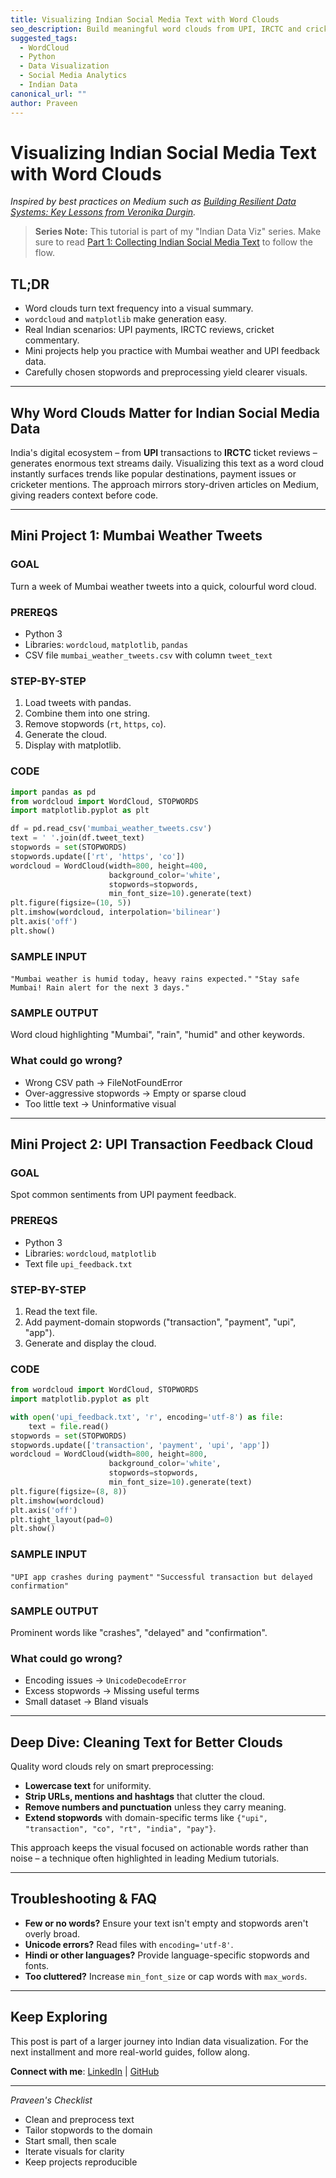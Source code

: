 ```yaml
---
title: Visualizing Indian Social Media Text with Word Clouds
seo_description: Build meaningful word clouds from UPI, IRCTC and cricket chatter using Python.
suggested_tags:
  - WordCloud
  - Python
  - Data Visualization
  - Social Media Analytics
  - Indian Data
canonical_url: ""
author: Praveen
---
```

# Visualizing Indian Social Media Text with Word Clouds

*Inspired by best practices on Medium such as [Building Resilient Data Systems: Key Lessons from Veronika Durgin](https://medium.com/@odsc/building-resilient-data-systems-key-lessons-from-veronika-durgin-675032360d9b).* 

> **Series Note:** This tutorial is part of my "Indian Data Viz" series. Make sure to read [Part 1: Collecting Indian Social Media Text](https://medium.com/python-in-plain-english/zero-to-hero-in-python-in-30-days-day-15-list-methods-5d221bdbf3a6) to follow the flow.

## TL;DR

- Word clouds turn text frequency into a visual summary.
- `wordcloud` and `matplotlib` make generation easy.
- Real Indian scenarios: UPI payments, IRCTC reviews, cricket commentary.
- Mini projects help you practice with Mumbai weather and UPI feedback data.
- Carefully chosen stopwords and preprocessing yield clearer visuals.

---

## Why Word Clouds Matter for Indian Social Media Data

India's digital ecosystem – from **UPI** transactions to **IRCTC** ticket reviews – generates enormous text streams daily. Visualizing this text as a word cloud instantly surfaces trends like popular destinations, payment issues or cricketer mentions. The approach mirrors story-driven articles on Medium, giving readers context before code.

---

## Mini Project 1: Mumbai Weather Tweets

### GOAL
Turn a week of Mumbai weather tweets into a quick, colourful word cloud.

### PREREQS
- Python 3
- Libraries: `wordcloud`, `matplotlib`, `pandas`
- CSV file `mumbai_weather_tweets.csv` with column `tweet_text`

### STEP-BY-STEP
1. Load tweets with pandas.
2. Combine them into one string.
3. Remove stopwords (`rt`, `https`, `co`).
4. Generate the cloud.
5. Display with matplotlib.

### CODE
```python
import pandas as pd
from wordcloud import WordCloud, STOPWORDS
import matplotlib.pyplot as plt

df = pd.read_csv('mumbai_weather_tweets.csv')
text = ' '.join(df.tweet_text)
stopwords = set(STOPWORDS)
stopwords.update(['rt', 'https', 'co'])
wordcloud = WordCloud(width=800, height=400,
                      background_color='white',
                      stopwords=stopwords,
                      min_font_size=10).generate(text)
plt.figure(figsize=(10, 5))
plt.imshow(wordcloud, interpolation='bilinear')
plt.axis('off')
plt.show()
```

### SAMPLE INPUT
`"Mumbai weather is humid today, heavy rains expected."`
`"Stay safe Mumbai! Rain alert for the next 3 days."`

### SAMPLE OUTPUT
Word cloud highlighting "Mumbai", "rain", "humid" and other keywords.

### What could go wrong?
- Wrong CSV path → FileNotFoundError
- Over-aggressive stopwords → Empty or sparse cloud
- Too little text → Uninformative visual

---

## Mini Project 2: UPI Transaction Feedback Cloud

### GOAL
Spot common sentiments from UPI payment feedback.

### PREREQS
- Python 3
- Libraries: `wordcloud`, `matplotlib`
- Text file `upi_feedback.txt`

### STEP-BY-STEP
1. Read the text file.
2. Add payment-domain stopwords ("transaction", "payment", "upi", "app").
3. Generate and display the cloud.

### CODE
```python
from wordcloud import WordCloud, STOPWORDS
import matplotlib.pyplot as plt

with open('upi_feedback.txt', 'r', encoding='utf-8') as file:
    text = file.read()
stopwords = set(STOPWORDS)
stopwords.update(['transaction', 'payment', 'upi', 'app'])
wordcloud = WordCloud(width=800, height=800,
                      background_color='white',
                      stopwords=stopwords,
                      min_font_size=10).generate(text)
plt.figure(figsize=(8, 8))
plt.imshow(wordcloud)
plt.axis('off')
plt.tight_layout(pad=0)
plt.show()
```

### SAMPLE INPUT
`"UPI app crashes during payment"`
`"Successful transaction but delayed confirmation"`

### SAMPLE OUTPUT
Prominent words like "crashes", "delayed" and "confirmation".

### What could go wrong?
- Encoding issues → `UnicodeDecodeError`
- Excess stopwords → Missing useful terms
- Small dataset → Bland visuals

---

## Deep Dive: Cleaning Text for Better Clouds

Quality word clouds rely on smart preprocessing:

- **Lowercase text** for uniformity.
- **Strip URLs, mentions and hashtags** that clutter the cloud.
- **Remove numbers and punctuation** unless they carry meaning.
- **Extend stopwords** with domain-specific terms like `{"upi", "transaction", "co", "rt", "india", "pay"}`.

This approach keeps the visual focused on actionable words rather than noise – a technique often highlighted in leading Medium tutorials.

---

## Troubleshooting & FAQ

- **Few or no words?** Ensure your text isn't empty and stopwords aren't overly broad.
- **Unicode errors?** Read files with `encoding='utf-8'`.
- **Hindi or other languages?** Provide language-specific stopwords and fonts.
- **Too cluttered?** Increase `min_font_size` or cap words with `max_words`.

---

## Keep Exploring

This post is part of a larger journey into Indian data visualization. For the next installment and more real-world guides, follow along.

**Connect with me**: [LinkedIn](https://www.linkedin.com/in/iampraveenkr/) | [GitHub](https://github.com/krpraveen0)

---

*Praveen's Checklist*
- Clean and preprocess text
- Tailor stopwords to the domain
- Start small, then scale
- Iterate visuals for clarity
- Keep projects reproducible
